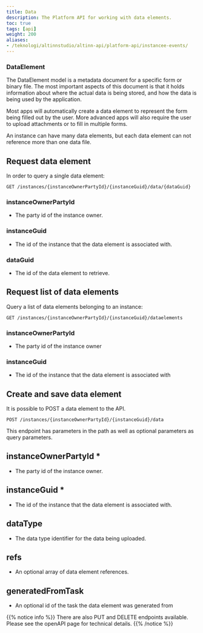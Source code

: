 ```yaml
---
title: Data
description: The Platform API for working with data elements.
toc: true
tags: [api]
weight: 200
aliases:
- /teknologi/altinnstudio/altinn-api/platform-api/instancee-events/
---
```


### DataElement
The DataElement model is a metadata document for a specific form or binary file. The most important aspects of this document is that it holds information about where the actual data is being stored, and how the data is being used by the application.

Most apps will automatically create a data element to represent the form being filled out by the user. More advanced apps will also require the user to upload attachments or to fill in multiple forms.

An instance can have many data elements, but each data element can not reference more than one data file.

## Request data element
In order to query a single data element:
```http
GET /instances/{instanceOwnerPartyId}/{instanceGuid}/data/{dataGuid}
```

### instanceOwnerPartyId
- The party id of the instance owner.

### instanceGuid
- The id of the instance that the data element is associated with.

### dataGuid
- The id of the data element to retrieve.

## Request list of data elements
Query a list of data elements belonging to an instance:
```http
GET /instances/{instanceOwnerPartyId}/{instanceGuid}/dataelements
```

### instanceOwnerPartyId
- The party id of the instance owner

### instanceGuid
- The id of the instance that the data element is associated with

## Create and save data element

It is possible to POST a data element to the API. 

 ```http
 POST /instances/{instanceOwnerPartyId}/{instanceGuid}/data
```

This endpoint has parameters in the path as well as optional parameters as query parameters.

## instanceOwnerPartyId *
- The party id of the instance owner.

## instanceGuid *
- The id of the instance that the data element is associated with.

## dataType
- The data type identifier for the data being uploaded.

## refs
- An optional array of data element references.

## generatedFromTask
- An optional id of the task the data element was generated from

{{% notice info %}}
There are also PUT and DELETE endpoints available. Please see the openAPI page for technical details.
{{% /notice %}}
